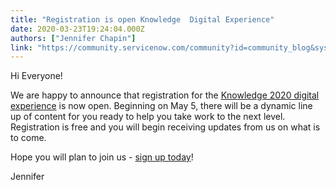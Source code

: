 ```yaml
---
title: "Registration is open Knowledge  Digital Experience"
date: 2020-03-23T19:24:04.000Z
authors: ["Jennifer Chapin"]
link: "https://community.servicenow.com/community?id=community_blog&sys_id=4df9bc64db3348d4414eeeb5ca9619da"
---
```

<p>Hi Everyone!</p>
<p>We are happy to announce that registration for the <a href="https://knowledge.servicenow.com/" rel="nofollow">Knowledge 2020 digital experience</a> is now open. Beginning on May 5, there will be a dynamic line up of content for you ready to help you take work to the next level.  Registration is free and you will begin receiving updates from us on what is to come.</p>
<p>Hope you will plan to join us - <a href="https://knowledge.servicenow.com/" rel="nofollow">sign up today</a>!</p>
<p>Jennifer</p>